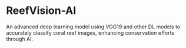 # ReefVision-AI
An advanced deep learning model using VGG19 and other DL models to accurately classify coral reef images, enhancing conservation efforts through AI.
